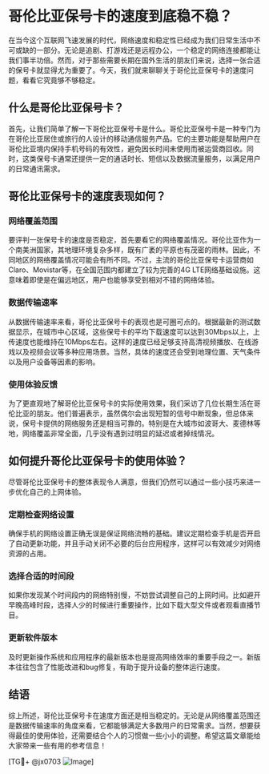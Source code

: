 # 哥伦比亚保号卡的速度到底稳不稳？

在当今这个互联网飞速发展的时代，网络速度和稳定性已经成为我们日常生活中不可或缺的一部分。无论是追剧、打游戏还是远程办公，一个稳定的网络连接都能让我们事半功倍。然而，对于那些需要长期在国外生活的朋友们来说，选择一张合适的保号卡就显得尤为重要了。今天，我们就来聊聊关于哥伦比亚保号卡的速度问题，看看它究竟够不够稳定。

## 什么是哥伦比亚保号卡？

首先，让我们简单了解一下哥伦比亚保号卡是什么。哥伦比亚保号卡是一种专门为在哥伦比亚居住或旅行的人设计的移动通信服务产品。它的主要功能是帮助用户在哥伦比亚境内保持手机号码的有效性，避免因长时间未使用而被运营商回收。同时，这类保号卡通常还提供一定的通话时长、短信以及数据流量服务，以满足用户的日常通讯需求。

## 哥伦比亚保号卡的速度表现如何？

### 网络覆盖范围

要评判一张保号卡的速度是否稳定，首先要看它的网络覆盖情况。哥伦比亚作为一个南美洲国家，其地理环境复杂多样，既有广袤的平原也有茂密的雨林。因此，不同地区的网络覆盖情况可能会有所不同。不过，主流的哥伦比亚保号卡运营商如Claro、Movistar等，在全国范围内都建立了较为完善的4G LTE网络基础设施。这意味着即使是在偏远地区，用户也能够享受到相对不错的网络体验。

### 数据传输速率

从数据传输速率来看，哥伦比亚保号卡的表现也是可圈可点的。根据最新的测试数据显示，在城市中心区域，这些保号卡的平均下载速度可以达到30Mbps以上，上传速度也能维持在10Mbps左右。这样的速度已经足够支持高清视频播放、在线游戏以及视频会议等多种应用场景。当然，具体的速度还会受到地理位置、天气条件以及用户设备等因素的影响。

### 使用体验反馈

为了更直观地了解哥伦比亚保号卡的实际使用效果，我们采访了几位长期生活在哥伦比亚的朋友。他们普遍表示，虽然偶尔会出现短暂的信号中断现象，但总体来说，保号卡提供的网络服务还是相当可靠的。特别是在大城市如波哥大、麦德林等地，网络覆盖非常全面，几乎没有遇到过明显的延迟或者掉线情况。

## 如何提升哥伦比亚保号卡的使用体验？

尽管哥伦比亚保号卡的整体表现令人满意，但我们仍然可以通过一些小技巧来进一步优化自己的上网体验。

### 定期检查网络设置

确保手机的网络设置正确无误是保证网络流畅的基础。建议定期检查手机是否开启了自动更新功能，并且手动关闭不必要的后台应用程序，这样可以有效减少对网络资源的占用。

### 选择合适的时间段

如果你发现某个时间段内的网络特别慢，不妨尝试调整自己的上网时间。比如避开早晚高峰时段，选择人少的时候进行重要操作，比如下载大型文件或者观看直播节目。

### 更新软件版本

及时更新操作系统和应用程序的最新版本也是提高网络效率的重要手段之一。新版本往往包含了性能改进和bug修复，有助于提升设备的整体运行速度。

## 结语

综上所述，哥伦比亚保号卡在速度方面还是相当稳定的。无论是从网络覆盖范围还是数据传输速率的角度来看，它都能够满足大多数用户的日常需求。当然，想要获得最佳的使用体验，还需要结合个人的习惯做一些小小的调整。希望这篇文章能给大家带来一些有用的参考信息！

[TG💪+ @jx0703 ![Image](https://github.com/user-attachments/assets/dbca1d08-cadb-493c-b0ec-ad6f7a83f270)]